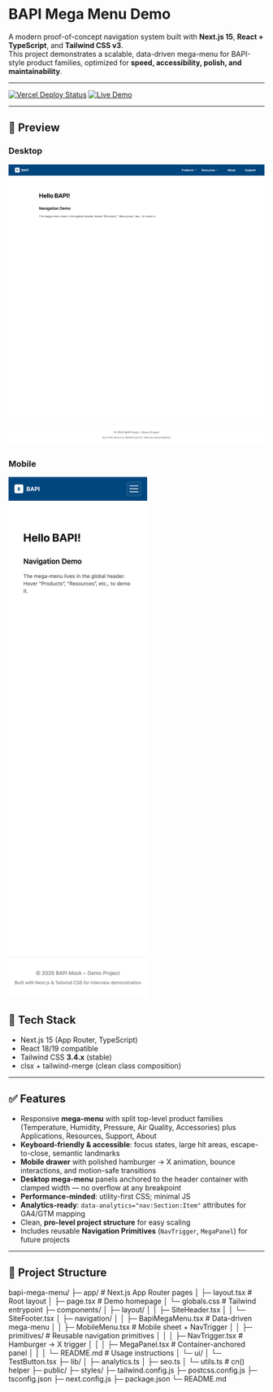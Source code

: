 # BAPI Mega Menu Demo

A modern proof-of-concept navigation system built with **Next.js 15**, **React + TypeScript**, and **Tailwind CSS v3**.  
This project demonstrates a scalable, data-driven mega-menu for BAPI-style product families, optimized for **speed, accessibility, polish, and maintainability**.

---

[![Vercel Deploy Status](https://vercel.com/api/render/deployments/badge?projectId=bapi-mega-menu)](https://bapi-mega-menu-63pcplukx-andrewteeces-projects.vercel.app/)
[![Live Demo](https://img.shields.io/badge/demo-online-green?style=for-the-badge&logo=vercel)](https://bapi-mega-menu-63pcplukx-andrewteeces-projects.vercel.app/)

---

## 📸 Preview

### Desktop
![Desktop preview of the BAPI Mega Menu](public/preview-desktop.png)

### Mobile
![Mobile preview of the BAPI Mega Menu](public/preview-mobile.png)

## 🚀 Tech Stack
- Next.js 15 (App Router, TypeScript)
- React 18/19 compatible
- Tailwind CSS **3.4.x** (stable)
- clsx + tailwind-merge (clean class composition)

---

## ✅ Features
- Responsive **mega-menu** with split top-level product families (Temperature, Humidity, Pressure, Air Quality, Accessories) plus Applications, Resources, Support, About
- **Keyboard-friendly & accessible**: focus states, large hit areas, escape-to-close, semantic landmarks
- **Mobile drawer** with polished hamburger → X animation, bounce interactions, and motion-safe transitions
- **Desktop mega-menu** panels anchored to the header container with clamped width — no overflow at any breakpoint
- **Performance-minded**: utility-first CSS; minimal JS
- **Analytics-ready**: `data-analytics="nav:Section:Item"` attributes for GA4/GTM mapping
- Clean, **pro-level project structure** for easy scaling
- Includes reusable **Navigation Primitives** (`NavTrigger`, `MegaPanel`) for future projects

---

## 📂 Project Structure

bapi-mega-menu/
├─ app/ # Next.js App Router pages
│ ├─ layout.tsx # Root layout
│ ├─ page.tsx # Demo homepage
│ └─ globals.css # Tailwind entrypoint
├─ components/
│ ├─ layout/
│ │ ├─ SiteHeader.tsx
│ │ └─ SiteFooter.tsx
│ ├─ navigation/
│ │ ├─ BapiMegaMenu.tsx # Data-driven mega-menu
│ │ ├─ MobileMenu.tsx # Mobile sheet + NavTrigger
│ │ ├─ primitives/ # Reusable navigation primitives
│ │ │ ├─ NavTrigger.tsx # Hamburger → X trigger
│ │ │ ├─ MegaPanel.tsx # Container-anchored panel
│ │ │ └─ README.md # Usage instructions
│ └─ ui/
│ └─ TestButton.tsx
├─ lib/
│ ├─ analytics.ts
│ ├─ seo.ts
│ └─ utils.ts # cn() helper
├─ public/
├─ styles/
├─ tailwind.config.js
├─ postcss.config.js
├─ tsconfig.json
├─ next.config.js
├─ package.json
└─ README.md

